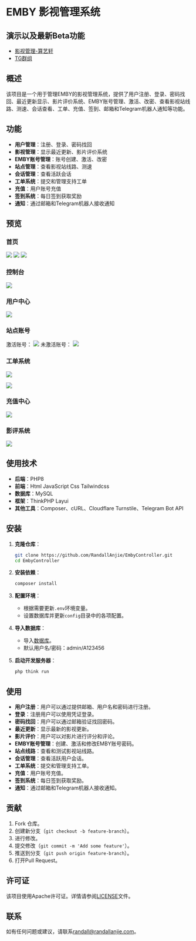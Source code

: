 # EMBY 影视管理系统

## 演示以及最新Beta功能

- [影视管理-算艺轩](https://randallanjie.com/media)
- [TG群组](https://t.me/randall_home)

## 概述

该项目是一个用于管理EMBY的影视管理系统，提供了用户注册、登录、密码找回、最近更新显示、影片评价系统、EMBY账号管理、激活、改密、查看影视站线路、测速、会话查看、工单、充值、签到、邮箱和Telegram机器人通知等功能。

## 功能

- **用户管理**：注册、登录、密码找回
- **影视管理**：显示最近更新、影片评价系统
- **EMBY账号管理**：账号创建、激活、改密
- **站点管理**：查看影视站线路、测速
- **会话管理**：查看活跃会话
- **工单系统**：提交和管理支持工单
- **充值**：用户账号充值
- **签到系统**：每日签到获取奖励
- **通知**：通过邮箱和Telegram机器人接收通知

## 预览

### 首页

![](image/index1.png)
![](image/index2.png)
![](image/index3.png)

### 控制台

![](image/dashboard.png)

### 用户中心

![](image/user-config.png)

### 站点账号

激活账号：
![](image/account-active.png)
未激活账号：
![](image/account-inactive.png)

### 工单系统

![](image/request-list.png)

![](image/request-detail.png)

### 充值中心

![](image/finace-pay.png)

### 影评系统

![](image/comment-detail.png)

## 使用技术

- **后端**：PHP8
- **前端**：Html JavaScript Css Tailwindcss
- **数据库**：MySQL
- **框架**：ThinkPHP Layui
- **其他工具**：Composer、cURL、Cloudflare Turnstile、Telegram Bot API

## 安装

1. **克隆仓库**：
    ```sh
    git clone https://github.com/RandallAnjie/EmbyController.git
    cd EmbyController
    ```

2. **安装依赖**：
    ```sh
    composer install
    ```

3. **配置环境**：
    - 根据需要更新`.env`环境变量。
    - 设置数据库并更新`config`目录中的各项配置。

4. **导入数据库**：
    - 导入[数据库](demomedia_2024-11-25.zip)。
    - 默认用户名/密码：admin/A123456

5. **启动开发服务器**：
    ```sh
    php think run
    ```

## 使用

- **用户注册**：用户可以通过提供邮箱、用户名和密码进行注册。
- **登录**：注册用户可以使用凭证登录。
- **密码找回**：用户可以通过邮箱验证找回密码。
- **最近更新**：显示最新的影视更新。
- **影片评价**：用户可以对影片进行评分和评论。
- **EMBY账号管理**：创建、激活和修改EMBY账号密码。
- **站点线路**：查看和测试影视站线路。
- **会话管理**：查看活跃用户会话。
- **工单系统**：提交和管理支持工单。
- **充值**：用户账号充值。
- **签到系统**：每日签到获取奖励。
- **通知**：通过邮箱和Telegram机器人接收通知。

## 贡献

1. Fork 仓库。
2. 创建新分支（`git checkout -b feature-branch`）。
3. 进行修改。
4. 提交修改（`git commit -m 'Add some feature'`）。
5. 推送到分支（`git push origin feature-branch`）。
6. 打开Pull Request。

## 许可证

该项目使用Apache许可证。详情请参阅[LICENSE](LICENSE)文件。

## 联系

如有任何问题或建议，请联系[randall@randallanjie.com](mailto:randall@randallanjie.com)。